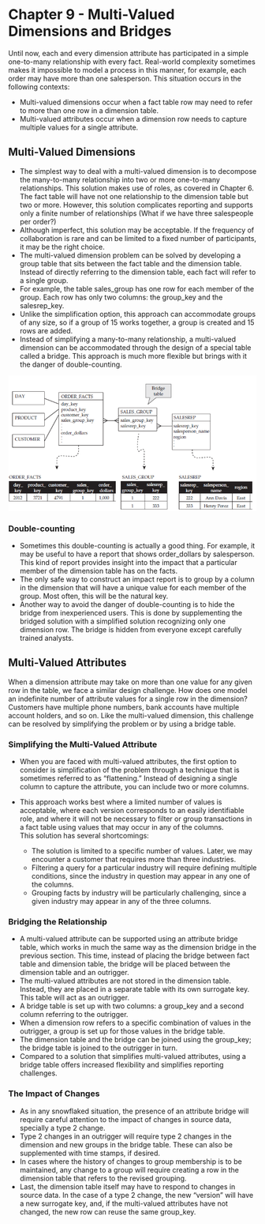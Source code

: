 # Chapter 9 - Multi-Valued Dimensions and Bridges

Until now, each and every dimension attribute has participated in a simple one-to-many relationship with every fact. Real-world complexity sometimes makes it
impossible to model a process in this manner, for example, each order may have more than one salesperson. This situation occurs in the following contexts:  

- Multi-valued dimensions occur when a fact table row may need to refer to more than one row in a dimension table.  
- Multi-valued attributes occur when a dimension row needs to capture multiple values for a single attribute.  

## Multi-Valued Dimensions

- The simplest way to deal with a multi-valued dimension is to decompose the many-to-many relationship into two or more one-to-many relationships. This solution makes use of roles, as covered in Chapter 6. The fact table will have not one relationship to the dimension table but two or more. However, this solution complicates reporting and supports only a finite number of relationships (What if we have three salespeople per order?)
- Although imperfect, this solution may be acceptable. If the frequency of collaboration is rare and can be limited to a fixed number of participants, it may be the right choice.
- The multi-valued dimension problem can be solved by developing a group table that sits between the fact table and the dimension table. Instead of directly referring to the dimension table, each fact will refer to a single group.
- For example, the table sales_group has one row for each member of the group. Each row has only two columns: the group_key and the salesrep_key.
- Unlike the simplification option, this approach can accommodate groups of any size, so if a group of 15 works together, a group is created and 15 rows are added.
- Instead of simplifying a many-to-many relationship, a multi-valued dimension can be accommodated through the design of a special table called a bridge. This approach is much more flexible but brings with it the danger of double-counting.

![Bridge Table](https://github.com/STEFANOVIVAS/star-schema-notes/blob/main/images/bridge_table.png)

### Double-counting
- Sometimes this double-counting is actually a good thing. For example, it may be useful to have a report that shows order_dollars by salesperson. This kind of report provides insight into the impact that a particular member of the dimension table has on the facts.
- The only safe way to construct an impact report is to group by a column in the dimension that will have a unique value for each member of the group. Most often, this will be the natural key.
- Another way to avoid the danger of double-counting is to hide the bridge from inexperienced users. This is done by supplementing the bridged solution with a simplified solution recognizing only one dimension row. The bridge is hidden from everyone except carefully trained analysts.

## Multi-Valued Attributes

When a dimension attribute may take on more than one value for any given row in the table, we face a similar design challenge. How does one model an indefinite number of attribute values for a single row in the dimension? Customers have multiple phone numbers, bank accounts have multiple account holders, and so on.
Like the multi-valued dimension, this challenge can be resolved by simplifying the problem or by using a bridge table.

### Simplifying the Multi-Valued Attribute
- When you are faced with multi-valued attributes, the first option to consider is simplification of the problem through a technique that is sometimes referred to as “flattening.” Instead of designing a single column to capture the attribute, you can include two or more columns.
- This approach works best where a limited number of values is acceptable, where each version corresponds to an easily identifiable role, and where it will not be necessary to filter or group transactions in a fact table using values that may occur in any of the columns.  
This solution has several shortcomings:

    -  The solution is limited to a specific number of values. Later, we may encounter a customer that requires more than three industries.
    -  Filtering a query for a particular industry will require defining multiple conditions, since the industry in question may appear in any one of the columns.
    -  Grouping facts by industry will be particularly challenging, since a given industry may appear in any of the three columns.

### Bridging the Relationship
- A multi-valued attribute can be supported using an attribute bridge table, which works in much the same way as the dimension bridge in the previous section. This time, instead of placing the bridge between fact table and dimension table, the bridge will be placed between the dimension table and an outrigger.
- The multi-valued attributes are not stored in the dimension table. Instead, they are placed in a separate table with its own surrogate key. This table will act as an outrigger.
- A bridge table is set up with two columns: a group_key and a second column referring to the outrigger.
- When a dimension row refers to a specific combination of values in the outrigger, a group is set up for those values in the bridge table.
- The dimension table and the bridge can be joined using the group_key; the bridge table is joined to the outrigger in turn.
- Compared to a solution that simplifies multi-valued attributes, using a bridge table offers increased flexibility and simplifies reporting challenges.

### The Impact of Changes
- As in any snowflaked situation, the presence of an attribute bridge will require careful attention to the impact of changes in source data, specially a type 2 change.
- Type 2 changes in an outrigger will require type 2 changes in the dimension and new groups in the bridge table. These can also be supplemented with time stamps, if desired.
- In cases where the history of changes to group membership is to be maintained, any change to a group will require creating a row in the dimension table that refers to the revised grouping.
- Last, the dimension table itself may have to respond to changes in source data. In the case of a type 2 change, the new “version” will have a new surrogate key, and, if the multi-valued attributes have not changed, the new row can reuse the same group_key.
